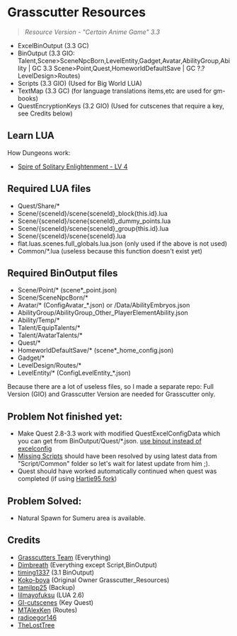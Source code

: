 # Grasscutter Resources
> <em>Resource Version - "Certain Anime Game" 3.3</em><br/>

- ExcelBinOutput (3.3 GC)
- BinOutput (3.3 GIO: Talent,Scene>SceneNpcBorn,LevelEntity,Gadget,Avatar,AbilityGroup,Ability | GC 3.3 Scene>Point,Quest,HomeworldDefaultSave | GC ?.? LevelDesign>Routes)
- Scripts (3.3 GIO) (Used for Big World LUA)
- TextMap (3.3 GC) (for language translations items,etc are used for gm-books)
- QuestEncryptionKeys (3.2 GIO) (Used for cutscenes that require a key, see Credits below)

## Learn LUA
 How Dungeons work:
- [Spire of Solitary Enlightenment - LV 4](Resources/Scripts/Scene/40653/scene40653_group240653001.lua)
## Required LUA files
- Quest/Share/*
- Scene/{sceneId}/scene{sceneId}_block{this.id}.lua
- Scene/{sceneId}/scene{sceneId}_dummy_points.lua
- Scene/{sceneId}/scene{sceneId}_group{this.id}.lua
- Scene/{sceneId}/scene{sceneId}.lua
- flat.luas.scenes.full_globals.lua.json (only used if the above is not used)
- Common/*.lua (useless because this function doesn't exist yet)
## Required BinOutput files
- Scene/Point/* (scene*_point.json)
- Scene/SceneNpcBorn/*
- Avatar/* (ConfigAvatar_*.json) or /Data/AbilityEmbryos.json
- AbilityGroup/AbilityGroup_Other_PlayerElementAbility.json
- Ability/Temp/*
- Talent/EquipTalents/*
- Talent/AvatarTalents/*
- Quest/*
- HomeworldDefaultSave/* (scene*_home_config.json)
- Gadget/*
- LevelDesign/Routes/*
- LevelEntity/* (ConfigLevelEntity_*.json)

Because there are a lot of useless files, so I made a separate repo: Full Version (GIO) and Grasscutter Version are needed for Grasscutter only.

## Problem Not finished yet:
- Make Quest 2.8-3.3 work with modified QuestExcelConfigData which you can get from BinOutput/Quest/*.json. [use binout instead of excelconfig](https://github.com/Hartie95/Grasscutter/commit/0284de81563d30afb81733d7a3523a97419eb977)
- [Missing Scripts](https://github.com/Hartie95/Grasscutter/wiki/missing-scripts) should have been resolved by using latest data from "Script/Common" folder so let's wait for latest update from him ;).
- Quest should have worked automatically continued when quest was completed (if using [Hartie95 fork](https://github.com/Hartie95/Grasscutter/wiki/The-Outlander-Who-Caught-the-Wind-(Prologue-Act-1)))

## Problem Solved:
- Natural Spawn for Sumeru area is available.

## Credits 
 - [Grasscutters Team](https://git.crepe.moe/grasscutters/Grasscutter_Resources) (Everything) <br/> 
 - [Dimbreath](https://gitlab.com/Dimbreath/gamedata) (Everything except Script,BinOutput) <br/> 
 - [timing1337](https://github.com/timing1337/GenshinData) (3.1 BinOutput) <br/>
 - [Koko-boya](https://github.com/Koko-boya) (Original Owner Grasscutter_Resources) <br/>
 - [tamilpp25](https://github.com/tamilpp25) (Backup) <br/>
 - [lilmayofuksu](https://github.com/lilmayofuksu/animepython) (LUA 2.6)<br/>
 - [GI-cutscenes](https://github.com/ToaHartor/GI-cutscenes/) (Key Quest) <br/>
 - [MTAlexKen](https://github.com/MTAlexKen/Genshin-resources) (Routes)<br/>
 - [radioegor146](https://github.com/radioegor146) <br/>
 - [TheLostTree](https://github.com/TheLostTree) <br/>